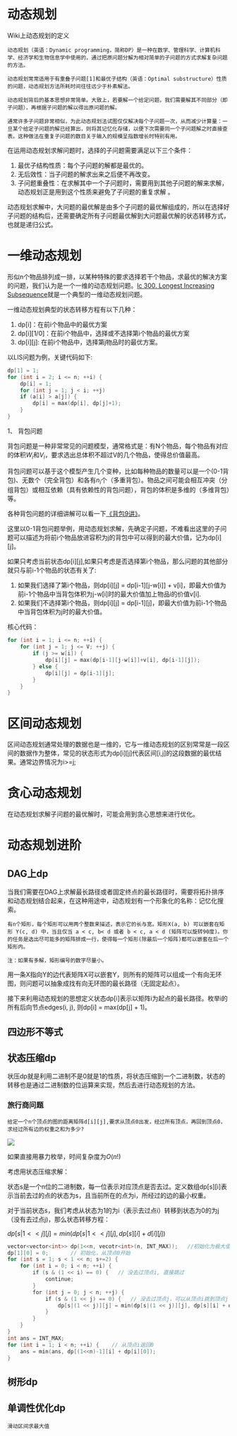 <!--
 * @Date: 2022-08-28 21:27:41
 * @LastEditors: zhangjiuchao zhangjiuchao@bytedance.com
 * @LastEditTime: 2022-08-29 23:15:19
-->

动态规划
=============

Wiki上动态规划的定义

```
动态规划（英语：Dynamic programming，简称DP）是一种在数学、管理科学、计算机科学、经济学和生物信息学中使用的，通过把原问题分解为相对简单的子问题的方式求解复杂问题的方法。

动态规划常常适用于有重叠子问题[1]和最优子结构（英语：Optimal substructure）性质的问题，动态规划方法所耗时间往往远少于朴素解法。

动态规划背后的基本思想非常简单。大致上，若要解一个给定问题，我们需要解其不同部分（即子问题），再根据子问题的解以得出原问题的解。

通常许多子问题非常相似，为此动态规划法试图仅仅解决每个子问题一次，从而减少计算量：一旦某个给定子问题的解已经算出，则将其记忆化存储，以便下次需要同一个子问题解之时直接查表。这种做法在重复子问题的数目关于输入的规模呈指数增长时特别有用。
```

在运用动态规划求解问题时，选择的子问题需要满足以下三个条件：

1. 最优子结构性质：每个子问题的解都是最优的。
2. 无后效性：当子问题的解求出来之后便不再改变。
3. 子问题重叠性：在求解其中一个子问题时，需要用到其他子问题的解来求解，动态规划正是用到这个性质来避免了子问题的重复求解
   。

动态规划求解中，大问题的最优解是由多个子问题的最优解组成的，所以在选择好子问题的结构后，还需要确定所有子问题最优解到大问题最优解的状态转移方式，也就是递归公式。

# 一维动态规划

形似n个物品排列成一排，以某种特殊的要求选择若干个物品，求最优的解决方案的问题，我们认为是一个一维的动态规划问题。[lc 300. Longest Increasing Subsequence](https://leetcode.com/problems/longest-increasing-subsequence/)就是一个典型的一维动态规划问题。

一维动态规划典型的状态转移方程有以下几种：

1. dp[i]：在前i个物品中的最优方案
2. dp[i][1/0]：在前i个物品中，选择或不选择第i个物品的最优方案
3. dp[i][j]: 在前i个物品中，选择第j物品时的最优方案。

以LIS问题为例，关键代码如下:

```c++
dp[1] = 1;
for (int i = 2; i <= n; ++i) {
    dp[i] = 1;
    for (int j = 1; j < i; ++j)
    if (a[i] > a[j]) {
        dp[i] = max(dp[i], dp[j]+1);
    }
}
```

1、 背包问题

背包问题是一种非常常见的问题模型，通常格式是：有N个物品，每个物品有对应的体积$W_i$和$V_i$，要求选出总体积不超过V的几个物品，使得总价值最高。

背包问题可以基于这个模型产生几个变种，比如每种物品的数量可以是一个(0-1背包)、无数个（完全背包）和各有$n_i$个（多重背包）。物品之间可能会相互冲突（分组背包）或相互依赖（具有依赖性的背包问题），背包的体积是多维的（多维背包）等。

各种背包问题的详细讲解可以看一下[《背包9讲》](../resources/%E8%83%8C%E5%8C%859%E8%AE%B2.pdf)。

这里以0-1背包问题举例，用动态规划求解，先确定子问题，不难看出这里的子问题可以描述为将前i个物品放进容积为j的背包中可以得到的最大价值，记为dp[i][j]。

如果只考虑当前状态dp[i][j],如果只考虑是否选择第i个物品，那么问题的其他部分就只与前i-1个物品的状态有关了:

1. 如果我们选择了第i个物品，则dp[i][j] = dp[i-1][j-w[i]] + v[i]，即最大价值为前i-1个物品中当背包体积为j-w[i]时的最大价值加上物品i的价值v[i].
2. 如果我们不选择第i个物品，则dp[i][j] = dp[i-1][j]，即最大价值为前i-1个物品中当背包体积为j时的最大价值。

核心代码：

```c++
for (int i = 1; i <= n; ++i) {
    for (int j = 1; j <= V; ++j) {
        if (j >= w[i]) {
            dp[i][j] = max(dp[i-1][j-w[i]]+v[i], dp[i-1][j]);
        } else {
            dp[i][j] = dp[i-1][j];
        }
    }
}
```

# 区间动态规划

区间动态规划通常处理的数据也是一维的，它与一维动态规划的区别常常是一段区间的数据作为整体，常见的状态形式为dp[i][j]代表区间[i,j]的这段数据的最优结果。通常边界情况为i>=j;

# 贪心动态规划

在动态规划求解子问题的最优解时，可能会用到贪心思想来进行优化。

# 动态规划进阶

## DAG上dp

当我们需要在DAG上求解最长路径或者固定终点的最长路径时，需要将拓扑排序和动态规划结合起来，在这种用途中，动态规划有一个形象化的名称：记忆化搜索。

```
有n个矩形，每个矩形可以用两个整数来描述，表示它的长与宽。矩形X(a, b) 可以嵌套在矩形 Y(c, d) 中，当且仅当 a < c, b< d 或者 b < c, a < d (矩阵可以旋转90度)。你的任务是选出尽可能多的矩阵排成一行，使得每一个矩形(除最后一个矩阵)都可以嵌套在后一个矩形内。

注：如果有多解，矩形编号的数字尽量小。
```

用一条X指向Y的边代表矩阵X可以嵌套Y，则所有的矩阵可以组成一个有向无环图，则问题可以抽象成找有向无环图的最长路径（无固定起点）。

接下来利用动态规划的思想定义状态dp[i]表示以矩阵i为起点的最长路径。枚举i的所有后向节点edges(i, j), 则dp[i] = max(dp[j] + 1)。

## 四边形不等式

## 状态压缩dp

状压dp就是利用二进制不是0就是1的性质，将状态压缩到一个二进制数，状态的转移也是通过二进制数的位运算来实现，然后去进行动态规划的方法。

### 旅行商问题

```
给定一个n个顶点的图的距离矩阵d[i][j],要求从顶点0出发，经过所有顶点，再回到顶点0，
求经过所有边的权重之和为多少?
```

![](/Users/bytedance/workspace/leetcodeNotes/images/dp-1.png)

如果直接用暴力枚举，时间复杂度为$O(n!)$

考虑用状态压缩求解：

状态s是一个n位的二进制数，每一位表示对应顶点是否去过。定义数组dp[s][i]表示当前去过的点的状态为s，且当前所在的点为i，所经过的边的最小权重。

对于当前状态s，我们考虑从状态为1的为i（表示去过点i）转移到状态为0的为j（没有去过点j)，那么状态转移方程：

$dp[s|1<<j][j] = min(dp[s|1<<j][j], dp[s][i] + d[i][j])$

```c++
vector<vector<int>> dp(1<<n, vecotr<int>(n, INT_MAX));   //初始化为极大值
dp[1][0] = 0;       // 初始化，从顶点0开始
for (int s = 1; s < 1 << n; s+=2) {
    for (int i = 0; i < n; ++i) {
        if (s & (1 << i) == 0) {   // 没去过顶点i, 直接跳过
            continue;
        }
        for (int j = 0; j < n; ++j) {
            if (s & (1 << j) == 0) {   // 没去过顶点j，可以从顶点i跳到顶点j
                dp[s|(1 << j)][j] = min(dp[s|(1 << j)][j], dp[s][i] + d[i][j]);
            }
        }
    }
}
int ans = INT_MAX;
for (int i = 1; i < n; ++i) {    // 从顶点i返回0
    ans = min(ans, dp[(1<<n)-1][i] + dp[i][0]);
}
```





## 树形dp

## 单调性优化dp

```
滑动区间求最大值
```
